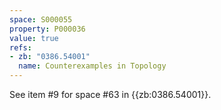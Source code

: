 ```yaml
---
space: S000055
property: P000036
value: true
refs:
- zb: "0386.54001"
  name: Counterexamples in Topology
---
```


See item #9 for space #63 in {{zb:0386.54001}}.
